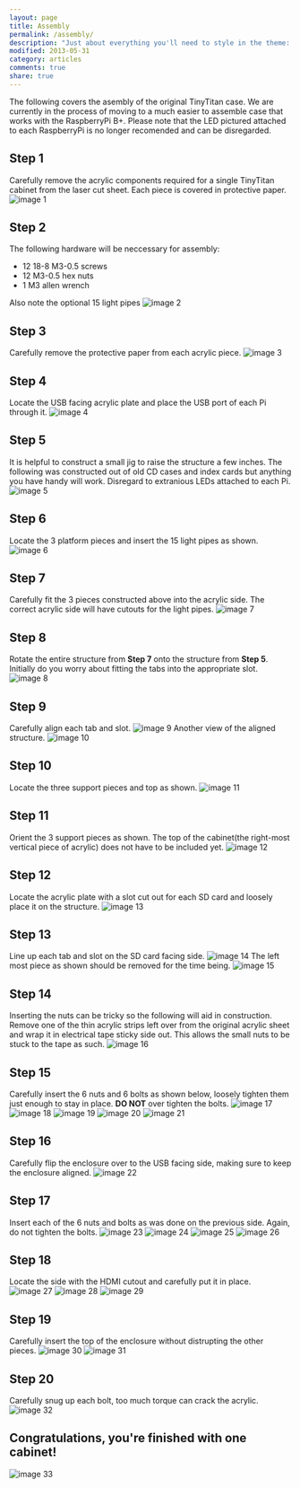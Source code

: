 ```yaml
---
layout: page
title: Assembly
permalink: /assembly/
description: "Just about everything you'll need to style in the theme: headings, paragraphs, blockquotes, tables, code blocks, and more."
modified: 2013-05-31
category: articles
comments: true
share: true
---
```


The following covers the asembly of the original TinyTitan case. We are currently in the process of moving to a much easier to assemble case that works with the RaspberryPi B+. Please note that the LED pictured attached to each RaspberryPi is no longer recomended and can be disregarded.

## Step 1
Carefully remove the acrylic components required for a single TinyTitan cabinet from the laser cut sheet. Each piece is covered in protective paper.
![image 1](http://tinytitan.github.io/images/Construction-v1/image1.jpg)

## Step 2
The following hardware will be neccessary for assembly:

- 12 18-8 M3-0.5 screws
- 12 M3-0.5 hex nuts
- 1 M3 allen wrench

Also note the optional 15 light pipes
![image 2](http://tinytitan.github.io/images/Construction-v1/image2.jpg)

## Step 3
Carefully remove the protective paper from each acrylic piece.
![image 3](http://tinytitan.github.io/images/Construction-v1/image3.jpg)

## Step 4
Locate the USB facing acrylic plate and place the USB port of each Pi through it.
![image 4](http://tinytitan.github.io/images/Construction-v1/image4.jpg)

## Step 5
It is helpful to construct a small jig to raise the structure a few inches. The following was constructed out of old CD cases and index cards but anything you have handy will work. Disregard to extranious LEDs attached to each Pi.
![image 5](http://tinytitan.github.io/images/Construction-v1/image5.jpg)

## Step 6
Locate the 3 platform pieces and insert the 15 light pipes as shown.
![image 6](http://tinytitan.github.io/images/Construction-v1/image6.jpg)

## Step 7
Carefully fit the 3 pieces constructed above into the acrylic side. The correct acrylic side will have cutouts for the light pipes. 
![image 7](http://tinytitan.github.io/images/Construction-v1/image7.jpg)

## Step 8
Rotate the entire structure from <b>Step 7</b> onto the structure from <b>Step 5</b>. Initially do you worry about fitting the tabs into the appropriate slot.
![image 8](http://tinytitan.github.io/images/Construction-v1/image8.jpg)

## Step 9
Carefully align each tab and slot.
![image 9](http://tinytitan.github.io/images/Construction-v1/image9.jpg)
Another view of the aligned structure.
![image 10](http://tinytitan.github.io/images/Construction-v1/image10.jpg)

## Step 10
Locate the three support pieces and top as shown.
![image 11](http://tinytitan.github.io/images/Construction-v1/image11.jpg)

## Step 11
Orient the 3 support pieces as shown. The top of the cabinet(the right-most vertical piece of acrylic) does not have to be included yet.
![image 12](http://tinytitan.github.io/images/Construction-v1/image12.jpg)

## Step 12
Locate the acrylic plate with a slot cut out for each SD card and loosely place it on the structure.
![image 13](http://tinytitan.github.io/images/Construction-v1/image13.jpg)

## Step 13
Line up each tab and slot on the SD card facing side.
![image 14](http://tinytitan.github.io/images/Construction-v1/image14.jpg)
The left most piece as shown should be removed for the time being.
![image 15](http://tinytitan.github.io/images/Construction-v1/image15.jpg)

## Step 14
Inserting the nuts can be tricky so the following will aid in construction. Remove one of the thin acrylic strips left over from the original acrylic sheet and wrap it in electrical tape sticky side out. This allows the small nuts to be stuck to the tape as such. 
![image 16](http://tinytitan.github.io/images/Construction-v1/image16.jpg)

## Step 15
Carefully insert the 6 nuts and 6 bolts as shown below, loosely tighten them just enough to stay in place. <b>DO NOT</b> over tighten the bolts.
![image 17](http://tinytitan.github.io/images/Construction-v1/image17.jpg)
![image 18](http://tinytitan.github.io/images/Construction-v1/image18.jpg)
![image 19](http://tinytitan.github.io/images/Construction-v1/image19.jpg)
![image 20](http://tinytitan.github.io/images/Construction-v1/image20.jpg)
![image 21](http://tinytitan.github.io/images/Construction-v1/image21.jpg)


## Step 16
Carefully flip the enclosure over to the USB facing side, making sure to keep the enclosure aligned.
![image 22](http://tinytitan.github.io/images/Construction-v1/image22.jpg)

## Step 17
Insert each of the 6 nuts and bolts as was done on the previous side. Again, do not tighten the bolts.
![image 23](http://tinytitan.github.io/images/Construction-v1/image23.jpg)
![image 24](http://tinytitan.github.io/images/Construction-v1/image24.jpg)
![image 25](http://tinytitan.github.io/images/Construction-v1/image25.jpg)
![image 26](http://tinytitan.github.io/images/Construction-v1/image26.jpg)

## Step 18
Locate the side with the HDMI cutout and carefully put it in place.
![image 27](http://tinytitan.github.io/images/Construction-v1/image27.jpg)
![image 28](http://tinytitan.github.io/images/Construction-v1/image28.jpg)
![image 29](http://tinytitan.github.io/images/Construction-v1/image29.jpg)

## Step 19
Carefully insert the top of the enclosure without distrupting the other pieces.
![image 30](http://tinytitan.github.io/images/Construction-v1/image30.jpg)
![image 31](http://tinytitan.github.io/images/Construction-v1/image31.jpg)

## Step 20
Carefully snug up each bolt, too much torque can crack the acrylic.
![image 32](http://tinytitan.github.io/images/Construction-v1/image32.jpg)

## Congratulations, you're finished with one cabinet!
![image 33](http://tinytitan.github.io/images/Construction-v1/image33.jpg)

